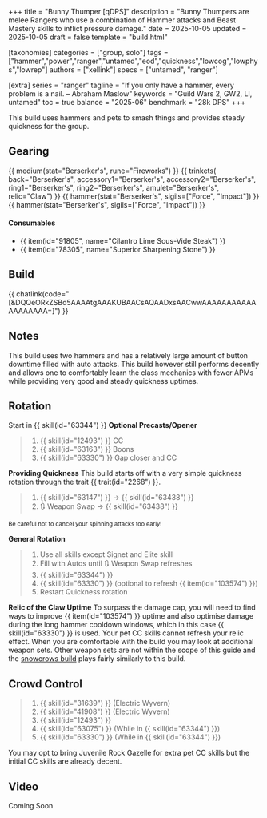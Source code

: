 +++
title = "Bunny Thumper [qDPS]"
description = "Bunny Thumpers are melee Rangers who use a combination of Hammer attacks and Beast Mastery skills to inflict pressure damage."
date = 2025-10-05
updated = 2025-10-05
draft = false
template = "build.html"

[taxonomies]
categories = ["group, solo"]
tags = ["hammer","power","ranger","untamed","eod","quickness","lowcog","lowphys","lowrep"]
authors = ["xellink"]
specs = ["untamed", "ranger"]

[extra]
series = "ranger"
tagline = "If you only have a hammer, every problem is a nail. – Abraham Maslow"
keywords = "Guild Wars 2, GW2, LI, untamed"
toc = true
balance = "2025-06"
benchmark = "28k DPS"
+++

This build uses hammers and pets to smash things and provides steady quickness for the group.

## Gearing

{{ medium(stat="Berserker's", rune="Fireworks") }}
	{{ trinkets(
	back="Berserker's",
	accessory1="Berserker's",
	accessory2="Berserker's",
	ring1="Berserker's",
	ring2="Berserker's",
	amulet="Berserker's",
	relic="Claw") }}
{{ hammer(stat="Berserker's", sigils=["Force", "Impact"]) }}
{{ hammer(stat="Berserker's", sigils=["Force", "Impact"]) }}

#### Consumables
- {{ item(id="91805", name="Cilantro Lime Sous-Vide Steak") }}
- {{ item(id="78305", name="Superior Sharpening Stone") }}

## Build
{{ chatlink(code="[&DQQeORkZSBd5AAAAtgAAAKUBAACsAQAADxsAACwwAAAAAAAAAAAAAAAAAAA=]") }}

## Notes
This build uses two hammers and has a relatively large amount of button downtime filled with auto attacks. This build however still performs decently and allows one to comfortably learn the class mechanics with fewer APMs while providing very good and steady quickness uptimes.

## Rotation
Start in {{ skill(id="63344") }}
**Optional Precasts/Opener** 
> 1. {{ skill(id="12493") }} CC
> 1. {{ skill(id="63163") }} Boons
> 1. {{ skill(id="63330") }} Gap closer and CC

**Providing Quickness**
This build starts off with a very simple quickness rotation through the trait {{ trait(id="2268") }}.
> 1. {{ skill(id="63147") }} -> {{ skill(id="63438") }}
> 1. 🔃 Weapon Swap -> {{ skill(id="63438") }}

<small>Be careful not to cancel your spinning attacks too early!</small>

**General Rotation**
> 1. Use all skills except Signet and Elite skill
> 1. Fill with Autos until 🔃 Weapon Swap refreshes
> 1. {{ skill(id="63344") }}
> 1. {{ skill(id="63330") }} (optional to refresh {{ item(id="103574") }})
> 1. Restart Quickness rotation

**Relic of the Claw Uptime**
To surpass the damage cap, you will need to find ways to improve {{ item(id="103574") }} uptime and also optimise damage during the long hammer cooldown windows, which in this case {{ skill(id="63330") }} is used. Your pet CC skills cannot refresh your relic effect. When you are comfortable with the build you may look at additional weapon sets. Other weapon sets are not within the scope of this guide and the [snowcrows build](https://snowcrows.com/builds/raids/ranger/power-quickness-untamed) plays fairly similarly to this build.

## Crowd Control
> 1. {{ skill(id="31639") }} (Electric Wyvern)
> 2. {{ skill(id="41908") }} (Electric Wyvern)
> 3. {{ skill(id="12493") }}
> 4. {{ skill(id="63075") }} (While in {{ skill(id="63344") }})
> 5. {{ skill(id="63330") }} (While in {{ skill(id="63344") }})

You may opt to bring Juvenile Rock Gazelle for extra pet CC skills but the initial CC skills are already decent.

## Video
Coming Soon